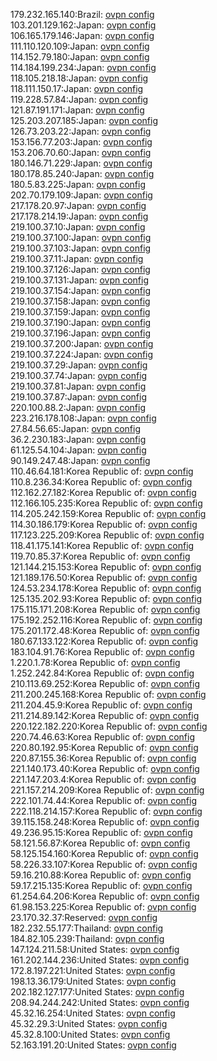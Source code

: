 179.232.165.140:Brazil: [ovpn config](vpn/179_232_165_140.ovpn)  
103.201.129.162:Japan: [ovpn config](vpn/103_201_129_162.ovpn)  
106.165.179.146:Japan: [ovpn config](vpn/106_165_179_146.ovpn)  
111.110.120.109:Japan: [ovpn config](vpn/111_110_120_109.ovpn)  
114.152.79.180:Japan: [ovpn config](vpn/114_152_79_180.ovpn)  
114.184.199.234:Japan: [ovpn config](vpn/114_184_199_234.ovpn)  
118.105.218.18:Japan: [ovpn config](vpn/118_105_218_18.ovpn)  
118.111.150.17:Japan: [ovpn config](vpn/118_111_150_17.ovpn)  
119.228.57.84:Japan: [ovpn config](vpn/119_228_57_84.ovpn)  
121.87.191.171:Japan: [ovpn config](vpn/121_87_191_171.ovpn)  
125.203.207.185:Japan: [ovpn config](vpn/125_203_207_185.ovpn)  
126.73.203.22:Japan: [ovpn config](vpn/126_73_203_22.ovpn)  
153.156.77.203:Japan: [ovpn config](vpn/153_156_77_203.ovpn)  
153.206.70.60:Japan: [ovpn config](vpn/153_206_70_60.ovpn)  
180.146.71.229:Japan: [ovpn config](vpn/180_146_71_229.ovpn)  
180.178.85.240:Japan: [ovpn config](vpn/180_178_85_240.ovpn)  
180.5.83.225:Japan: [ovpn config](vpn/180_5_83_225.ovpn)  
202.70.179.109:Japan: [ovpn config](vpn/202_70_179_109.ovpn)  
217.178.20.97:Japan: [ovpn config](vpn/217_178_20_97.ovpn)  
217.178.214.19:Japan: [ovpn config](vpn/217_178_214_19.ovpn)  
219.100.37.10:Japan: [ovpn config](vpn/219_100_37_10.ovpn)  
219.100.37.100:Japan: [ovpn config](vpn/219_100_37_100.ovpn)  
219.100.37.103:Japan: [ovpn config](vpn/219_100_37_103.ovpn)  
219.100.37.11:Japan: [ovpn config](vpn/219_100_37_11.ovpn)  
219.100.37.126:Japan: [ovpn config](vpn/219_100_37_126.ovpn)  
219.100.37.131:Japan: [ovpn config](vpn/219_100_37_131.ovpn)  
219.100.37.154:Japan: [ovpn config](vpn/219_100_37_154.ovpn)  
219.100.37.158:Japan: [ovpn config](vpn/219_100_37_158.ovpn)  
219.100.37.159:Japan: [ovpn config](vpn/219_100_37_159.ovpn)  
219.100.37.190:Japan: [ovpn config](vpn/219_100_37_190.ovpn)  
219.100.37.196:Japan: [ovpn config](vpn/219_100_37_196.ovpn)  
219.100.37.200:Japan: [ovpn config](vpn/219_100_37_200.ovpn)  
219.100.37.224:Japan: [ovpn config](vpn/219_100_37_224.ovpn)  
219.100.37.29:Japan: [ovpn config](vpn/219_100_37_29.ovpn)  
219.100.37.74:Japan: [ovpn config](vpn/219_100_37_74.ovpn)  
219.100.37.81:Japan: [ovpn config](vpn/219_100_37_81.ovpn)  
219.100.37.87:Japan: [ovpn config](vpn/219_100_37_87.ovpn)  
220.100.88.2:Japan: [ovpn config](vpn/220_100_88_2.ovpn)  
223.216.178.108:Japan: [ovpn config](vpn/223_216_178_108.ovpn)  
27.84.56.65:Japan: [ovpn config](vpn/27_84_56_65.ovpn)  
36.2.230.183:Japan: [ovpn config](vpn/36_2_230_183.ovpn)  
61.125.54.104:Japan: [ovpn config](vpn/61_125_54_104.ovpn)  
90.149.247.48:Japan: [ovpn config](vpn/90_149_247_48.ovpn)  
110.46.64.181:Korea Republic of: [ovpn config](vpn/110_46_64_181.ovpn)  
110.8.236.34:Korea Republic of: [ovpn config](vpn/110_8_236_34.ovpn)  
112.162.27.182:Korea Republic of: [ovpn config](vpn/112_162_27_182.ovpn)  
112.166.105.235:Korea Republic of: [ovpn config](vpn/112_166_105_235.ovpn)  
114.205.242.159:Korea Republic of: [ovpn config](vpn/114_205_242_159.ovpn)  
114.30.186.179:Korea Republic of: [ovpn config](vpn/114_30_186_179.ovpn)  
117.123.225.209:Korea Republic of: [ovpn config](vpn/117_123_225_209.ovpn)  
118.41.175.141:Korea Republic of: [ovpn config](vpn/118_41_175_141.ovpn)  
119.70.85.37:Korea Republic of: [ovpn config](vpn/119_70_85_37.ovpn)  
121.144.215.153:Korea Republic of: [ovpn config](vpn/121_144_215_153.ovpn)  
121.189.176.50:Korea Republic of: [ovpn config](vpn/121_189_176_50.ovpn)  
124.53.234.178:Korea Republic of: [ovpn config](vpn/124_53_234_178.ovpn)  
125.135.202.93:Korea Republic of: [ovpn config](vpn/125_135_202_93.ovpn)  
175.115.171.208:Korea Republic of: [ovpn config](vpn/175_115_171_208.ovpn)  
175.192.252.116:Korea Republic of: [ovpn config](vpn/175_192_252_116.ovpn)  
175.201.172.48:Korea Republic of: [ovpn config](vpn/175_201_172_48.ovpn)  
180.67.133.122:Korea Republic of: [ovpn config](vpn/180_67_133_122.ovpn)  
183.104.91.76:Korea Republic of: [ovpn config](vpn/183_104_91_76.ovpn)  
1.220.1.78:Korea Republic of: [ovpn config](vpn/1_220_1_78.ovpn)  
1.252.242.84:Korea Republic of: [ovpn config](vpn/1_252_242_84.ovpn)  
210.113.69.252:Korea Republic of: [ovpn config](vpn/210_113_69_252.ovpn)  
211.200.245.168:Korea Republic of: [ovpn config](vpn/211_200_245_168.ovpn)  
211.204.45.9:Korea Republic of: [ovpn config](vpn/211_204_45_9.ovpn)  
211.214.89.142:Korea Republic of: [ovpn config](vpn/211_214_89_142.ovpn)  
220.122.182.220:Korea Republic of: [ovpn config](vpn/220_122_182_220.ovpn)  
220.74.46.63:Korea Republic of: [ovpn config](vpn/220_74_46_63.ovpn)  
220.80.192.95:Korea Republic of: [ovpn config](vpn/220_80_192_95.ovpn)  
220.87.155.36:Korea Republic of: [ovpn config](vpn/220_87_155_36.ovpn)  
221.140.173.40:Korea Republic of: [ovpn config](vpn/221_140_173_40.ovpn)  
221.147.203.4:Korea Republic of: [ovpn config](vpn/221_147_203_4.ovpn)  
221.157.214.209:Korea Republic of: [ovpn config](vpn/221_157_214_209.ovpn)  
222.101.74.44:Korea Republic of: [ovpn config](vpn/222_101_74_44.ovpn)  
222.118.214.157:Korea Republic of: [ovpn config](vpn/222_118_214_157.ovpn)  
39.115.158.248:Korea Republic of: [ovpn config](vpn/39_115_158_248.ovpn)  
49.236.95.15:Korea Republic of: [ovpn config](vpn/49_236_95_15.ovpn)  
58.121.56.87:Korea Republic of: [ovpn config](vpn/58_121_56_87.ovpn)  
58.125.154.160:Korea Republic of: [ovpn config](vpn/58_125_154_160.ovpn)  
58.226.33.107:Korea Republic of: [ovpn config](vpn/58_226_33_107.ovpn)  
59.16.210.88:Korea Republic of: [ovpn config](vpn/59_16_210_88.ovpn)  
59.17.215.135:Korea Republic of: [ovpn config](vpn/59_17_215_135.ovpn)  
61.254.64.206:Korea Republic of: [ovpn config](vpn/61_254_64_206.ovpn)  
61.98.153.225:Korea Republic of: [ovpn config](vpn/61_98_153_225.ovpn)  
23.170.32.37:Reserved: [ovpn config](vpn/23_170_32_37.ovpn)  
182.232.55.177:Thailand: [ovpn config](vpn/182_232_55_177.ovpn)  
184.82.105.239:Thailand: [ovpn config](vpn/184_82_105_239.ovpn)  
147.124.211.58:United States: [ovpn config](vpn/147_124_211_58.ovpn)  
161.202.144.236:United States: [ovpn config](vpn/161_202_144_236.ovpn)  
172.8.197.221:United States: [ovpn config](vpn/172_8_197_221.ovpn)  
198.13.36.179:United States: [ovpn config](vpn/198_13_36_179.ovpn)  
202.182.127.177:United States: [ovpn config](vpn/202_182_127_177.ovpn)  
208.94.244.242:United States: [ovpn config](vpn/208_94_244_242.ovpn)  
45.32.16.254:United States: [ovpn config](vpn/45_32_16_254.ovpn)  
45.32.29.3:United States: [ovpn config](vpn/45_32_29_3.ovpn)  
45.32.8.100:United States: [ovpn config](vpn/45_32_8_100.ovpn)  
52.163.191.20:United States: [ovpn config](vpn/52_163_191_20.ovpn)  
